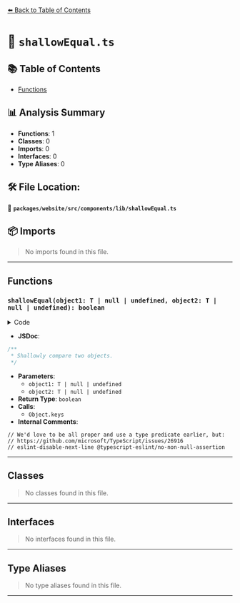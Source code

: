 [⬅️ Back to Table of Contents](../../../../../index.md)

# 📄 `shallowEqual.ts`

## 📚 Table of Contents

- [Functions](#functions)

## 📊 Analysis Summary

- **Functions**: 1
- **Classes**: 0
- **Imports**: 0
- **Interfaces**: 0
- **Type Aliases**: 0

## 🛠️ File Location:
📂 **`packages/website/src/components/lib/shallowEqual.ts`**

## 📦 Imports

> No imports found in this file.


---

## Functions

### `shallowEqual(object1: T | null | undefined, object2: T | null | undefined): boolean`

<details><summary>Code</summary>

```ts
export function shallowEqual<T extends Record<PropertyKey, unknown>>(
  object1: T | null | undefined,
  object2: T | null | undefined,
): boolean {
  if (object1 === object2) {
    return true;
  }
  const keys1 = Object.keys(object1 ?? {});
  const keys2 = Object.keys(object2 ?? {});
  if (keys1.length !== keys2.length) {
    return false;
  }
  for (const key of keys1) {
    // We'd love to be all proper and use a type predicate earlier, but:
    // https://github.com/microsoft/TypeScript/issues/26916
    // eslint-disable-next-line @typescript-eslint/no-non-null-assertion
    if (object1![key] !== object2![key]) {
      return false;
    }
  }
  return true;
}
```
</details>

- **JSDoc**:
```ts
/**
 * Shallowly compare two objects.
 */
```

- **Parameters**:
  - `object1: T | null | undefined`
  - `object2: T | null | undefined`
- **Return Type**: `boolean`
- **Calls**:
  - `Object.keys`
- **Internal Comments**:
```
// We'd love to be all proper and use a type predicate earlier, but:
// https://github.com/microsoft/TypeScript/issues/26916
// eslint-disable-next-line @typescript-eslint/no-non-null-assertion
```


---

## Classes

> No classes found in this file.


---

## Interfaces

> No interfaces found in this file.


---

## Type Aliases

> No type aliases found in this file.


---